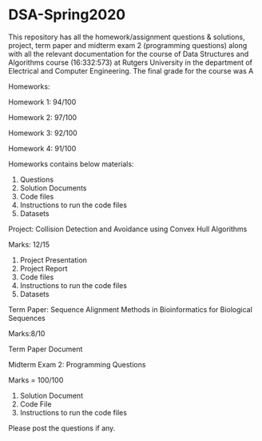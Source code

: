 # DSA-Spring2020
This repository has all the homework/assignment questions &amp; solutions, project, term paper and midterm exam 2 (programming questions) along with all the relevant documentation for the course of Data Structures and Algorithms course (16:332:573) at Rutgers University in the department of Electrical and Computer Engineering. The final grade for the course was A

Homeworks:

Homework 1: 94/100

Homework 2: 97/100

Homework 3: 92/100

Homework 4: 91/100

Homeworks contains below materials:
1. Questions
2. Solution Documents
3. Code files
4. Instructions to run the code files
5. Datasets

Project: Collision Detection and Avoidance using Convex Hull Algorithms

Marks: 12/15

1. Project Presentation
2. Project Report
3. Code files
4. Instructions to run the code files
5. Datasets


Term Paper: Sequence Alignment Methods in Bioinformatics for Biological Sequences

Marks:8/10

Term Paper Document



Midterm Exam 2: Programming Questions

Marks = 100/100

1. Solution Document
2. Code File
3. Instructions to run the code files

Please post the questions if any.

